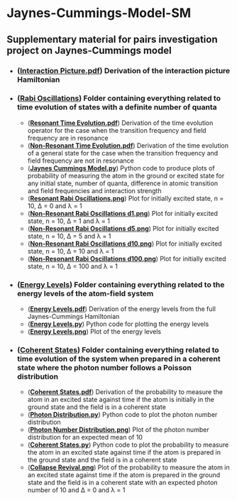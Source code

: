 # Jaynes-Cummings-Model-SM
## Supplementary material for pairs investigation project on Jaynes-Cummings model 

- ### ([**Interaction Picture.pdf**](https://github.com/Consume-Calcium/Jaynes-Cummings-Model-SM/blob/main/Interaction%20Picture.pdf)) Derivation of the interaction picture Hamiltonian

- ### ([**Rabi Oscillations**](https://github.com/Consume-Calcium/Jaynes-Cummings-Model-SM/tree/main/Rabi%20Oscillations)) Folder containing everything related to time evolution of states with a definite number of quanta
  - ([**Resonant Time Evolution.pdf**](https://github.com/Consume-Calcium/Jaynes-Cummings-Model-SM/blob/main/Rabi%20Oscillations/Resonant%20Time%20Evolution.pdf)) Derivation of the time evolution operator for the case when the transition frequency and field frequency are in resonance 
  - ([**Non-Resonant Time Evolution.pdf**](https://github.com/Consume-Calcium/Jaynes-Cummings-Model-SM/blob/main/Rabi%20Oscillations/Non-Resonant%20Time%20Evolution.pdf)) Derivation of the time evolution of a general state for the case when the transition frequency and field frequency are not in resonance 
  - ([**Jaynes Cummings Model.py**](https://github.com/Consume-Calcium/Jaynes-Cummings-Model-SM/blob/main/Rabi%20Oscillations/Jaynes%20Cummings%20Model.py)) Python code to produce plots of probability of measuring the atom in the ground or excited state for any initial state, number of quanta, difference in atomic transition and field frequencies and interaction strength 
  - ([**Resonant Rabi Oscillations.png**](https://github.com/Consume-Calcium/Jaynes-Cummings-Model-SM/blob/main/Rabi%20Oscillations/Resonant%20Rabi%20Oscillations.png)) Plot for initially excited state, n = 10, Δ = 0 and λ = 1
  - ([**Non-Resonant Rabi Oscillations d1.png**](https://github.com/Consume-Calcium/Jaynes-Cummings-Model-SM/blob/main/Rabi%20Oscillations/Non-Resonant%20Rabi%20Oscillations%20d1.png)) Plot for initially excited state, n = 10, Δ = 1 and λ = 1
  - ([**Non-Resonant Rabi Oscillations d5.png**](https://github.com/Consume-Calcium/Jaynes-Cummings-Model-SM/blob/main/Rabi%20Oscillations/Non-Resonant%20Rabi%20Oscillations%20d5.png)) Plot for initially excited state, n = 10, Δ = 5 and λ = 1
  - ([**Non-Resonant Rabi Oscillations d10.png**](https://github.com/Consume-Calcium/Jaynes-Cummings-Model-SM/blob/main/Rabi%20Oscillations/Non-Resonant%20Rabi%20Oscillations%20d10.png)) Plot for initially excited state, n = 10, Δ = 10 and λ = 1
  - ([**Non-Resonant Rabi Oscillations d100.png**](https://github.com/Consume-Calcium/Jaynes-Cummings-Model-SM/blob/main/Rabi%20Oscillations/Non-Resonant%20Rabi%20Oscillations%20d100.png)) Plot for initially excited state, n = 10, Δ = 100 and λ = 1

- ### ([**Energy Levels**](https://github.com/Consume-Calcium/Jaynes-Cummings-Model-SM/tree/main/Energy%20Levels)) Folder containing everything related to the energy levels of the atom-field system
  - ([**Energy Levels.pdf**](https://github.com/Consume-Calcium/Jaynes-Cummings-Model-SM/blob/main/Energy%20Levels/Energy%20Levels.pdf)) Derivation of the energy levels from the full Jaynes-Cummings Hamiltonian
  - ([**Energy Levels.py**](https://github.com/Consume-Calcium/Jaynes-Cummings-Model-SM/blob/main/Energy%20Levels/Energy%20Levels.py)) Python code for plotting the energy levels
  - ([**Energy Levels.png**](https://github.com/Consume-Calcium/Jaynes-Cummings-Model-SM/blob/main/Energy%20Levels/Energy%20Levels.png)) Plot of the energy levels

- ### ([**Coherent States**](https://github.com/Consume-Calcium/Jaynes-Cummings-Model-SM/tree/main/Coherent%20States)) Folder containing everything related to time evolution of the system when prepared in a coherent state where the photon number follows a Poisson distribution
  - ([**Coherent States.pdf**](https://github.com/Consume-Calcium/Jaynes-Cummings-Model-SM/blob/main/Coherent%20States/Coherent%20States.pdf)) Derivation of the probability to measure the atom in an excited state against time if the atom is initially in the ground state and the field is in a coherent state
  - ([**Photon Distribution.py**](https://github.com/Consume-Calcium/Jaynes-Cummings-Model-SM/blob/main/Coherent%20States/Photon%20Distribution.py)) Python code to plot the photon number distribution 
  - ([**Photon Number Distribution.png**](https://github.com/Consume-Calcium/Jaynes-Cummings-Model-SM/blob/main/Coherent%20States/Photon%20Number%20Distribution.png)) Plot of the photon number distribution for an expected mean of 10
  - ([**Coherent States.py**](https://github.com/Consume-Calcium/Jaynes-Cummings-Model-SM/blob/main/Coherent%20States/Coherent%20States.py)) Python code to plot the probability to measure the atom in an excited state against time if the atom is prepared in the ground state and the field is in a coherent state
  - ([**Collapse Revival.png**](https://github.com/Consume-Calcium/Jaynes-Cummings-Model-SM/blob/main/Coherent%20States/Collapse%20Revival.png)) Plot of the probability to measure the atom in an excited state against time if the atom is prepared in the ground state and the field is in a coherent state with an expected photon number of 10 and Δ = 0 and λ = 1
